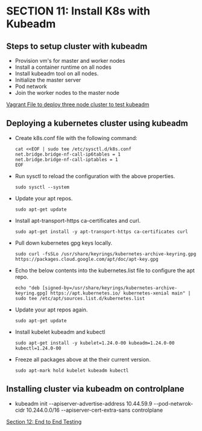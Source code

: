# SECTION 11: Install K8s with Kubeadm

## Steps to setup cluster with kubeadm
* Provision vm's for master and worker nodes
* Install a container runtime on all nodes
* Install kubeadm tool on all nodes.
* Initialize the master server
* Pod network
* Join the worker nodes to the master node

[Vagrant File to deploy three node cluster to test kubeadm](https://github.com/kodekloudhub/certified-kubernetes-administrator-course.git)

## Deploying a kubernetes cluster using kubeadm

* Create k8s.conf file with the following command:
  ```
  cat <<EOF | sudo tee /etc/sysctl.d/k8s.conf
  net.bridge.bridge-nf-call-ip6tables = 1
  net.bridge.bridge-nf-call-iptables = 1
  EOF
  ```
* Run sysctl to reload the configuration with the above properties. 
  ```
  sudo sysctl --system
  ```
* Update your apt repos.
  ```
  sudo apt-get update
  ```
* Install apt-transport-https ca-certificates and curl.
  ```
  sudo apt-get install -y apt-transport-https ca-certificates curl
  ```
* Pull down kubernetes gpg keys locally.
  ```
  sudo curl -fsSLo /usr/share/keyrings/kubernetes-archive-keyring.gpg https://packages.cloud.google.com/apt/doc/apt-key.gpg
  ```
* Echo the below contents into the kubernetes.list file to configure the apt repo.
  ```
  echo "deb [signed-by=/usr/share/keyrings/kubernetes-archive-keyring.gpg] https://apt.kubernetes.io/ kubernetes-xenial main" | sudo tee /etc/apt/sources.list.d/kubernetes.list
  ```
* Update your apt repos again.
  ```
  sudo apt-get update
  ```
* Install kubelet kubeadm and kubectl
  ```
  sudo apt-get install -y kubelet=1.24.0-00 kubeadm=1.24.0-00 kubectl=1.24.0-00
  ```
* Freeze all packages above at the their current version.
  ```
  sudo apt-mark hold kubelet kubeadm kubectl
  ```


## Installing cluster via kubeadm on controlplane
* kubeadm init --apiserver-advertise-address 10.44.59.9 --pod-netwrok-cidr 10.244.0.0/16 --apiserver-cert-extra-sans controlplane

[Section 12: End to End Testing](https://github.com/LunaticSystem/learning_and_development/tree/main/certified_k8s_administrator_cert/course_sections/section12_e2e_tests)
